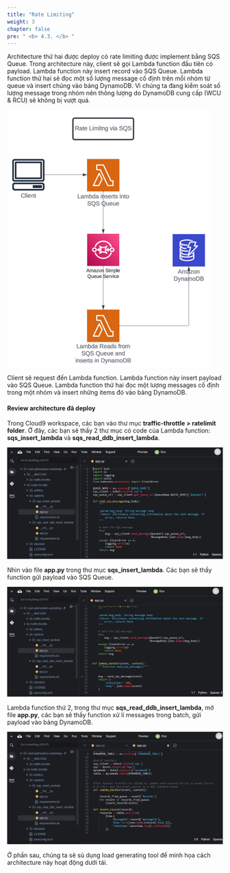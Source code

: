 ```yaml
---
title: "Rate Limiting"
weight: 3
chapter: false
pre: " <b> 4.3. </b> "
---
```


Architecture thứ hai được deploy có rate limiting được implement bằng SQS Queue. Trong architecture này, client sẽ gọi Lambda function đầu tiên có payload. Lambda function này insert record vào SQS Queue. Lambda function thứ hai sẽ đọc một số lượng message cố định trên mỗi nhóm từ queue và insert chúng vào bảng DynamoDB. Vì chúng ta đang kiểm soát số lượng message trong nhóm nên thông lượng do DynamoDB cung cấp (WCU & RCU) sẽ không bị vượt quá.

![Alt text](../image-4.png)

Client sẽ request đến Lambda function. Lambda function này insert payload vào SQS Queue. Lambda function thứ hai đọc một lượng messages cố định trong một nhóm và insert những items đó vào bảng DynamoDB.

#### Review architecture đã deploy

Trong Cloud9 workspace, các bạn vào thư mục **traffic-throttle > ratelimit folder**. Ở đây, các bạn sẽ thấy 2 thư mục có code của Lambda function: **sqs_insert_lambda** và **sqs_read_ddb_insert_lambda**.

![Alt text](image.png)

Nhìn vào file **app.py** trong thư mục **sqs_insert_lambda**. Các bạn sẽ thấy function gửi payload vào SQS Queue.

![Alt text](image-1.png)

Lambda function thứ 2, trong thư mục **sqs_read_ddb_insert_lambda**, mở file **app.py**, các bạn sẽ thấy function xử lí messages trong batch, gửi payload vào bảng DynamoDB.

![Alt text](image-2.png)

Ở phần sau, chúng ta sẽ sủ dụng load generating tool để minh họa cách architecture này hoạt động dưới tải.






